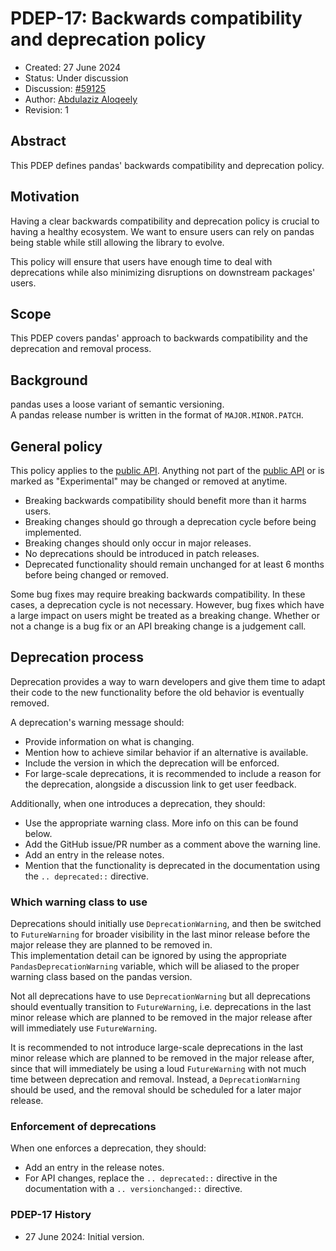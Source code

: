 # PDEP-17: Backwards compatibility and deprecation policy

- Created: 27 June 2024
- Status: Under discussion
- Discussion: [#59125](https://github.com/pandas-dev/pandas/issues/59125)
- Author: [Abdulaziz Aloqeely](https://github.com/Aloqeely)
- Revision: 1

## Abstract

This PDEP defines pandas' backwards compatibility and deprecation policy.

## Motivation

Having a clear backwards compatibility and deprecation policy is crucial to having a healthy ecosystem. We want to ensure users can rely on pandas being stable while still allowing the library to evolve.

This policy will ensure that users have enough time to deal with deprecations while also minimizing disruptions on downstream packages' users.

## Scope

This PDEP covers pandas' approach to backwards compatibility and the deprecation and removal process.

## Background

pandas uses a loose variant of semantic versioning.  
A pandas release number is written in the format of ``MAJOR.MINOR.PATCH``.

## General policy

This policy applies to the [public API][1]. Anything not part of the [public API][1] or is marked as "Experimental" may be changed or removed at anytime.

- Breaking backwards compatibility should benefit more than it harms users.
- Breaking changes should go through a deprecation cycle before being implemented.
- Breaking changes should only occur in major releases.
- No deprecations should be introduced in patch releases.
- Deprecated functionality should remain unchanged for at least 6 months before being changed or removed.

Some bug fixes may require breaking backwards compatibility. In these cases, a deprecation cycle is not necessary. However, bug fixes which have a large impact on users might be treated as a breaking change. Whether or not a change is a bug fix or an API breaking change is a judgement call.

## Deprecation process

Deprecation provides a way to warn developers and give them time to adapt their code to the new functionality before the old behavior is eventually removed.

A deprecation's warning message should:
- Provide information on what is changing.
- Mention how to achieve similar behavior if an alternative is available.
- Include the version in which the deprecation will be enforced.
- For large-scale deprecations, it is recommended to include a reason for the deprecation, alongside a discussion link to get user feedback.

Additionally, when one introduces a deprecation, they should:
- Use the appropriate warning class. More info on this can be found below.
- Add the GitHub issue/PR number as a comment above the warning line.
- Add an entry in the release notes.
- Mention that the functionality is deprecated in the documentation using the ``.. deprecated::`` directive.

### Which warning class to use

Deprecations should initially use ``DeprecationWarning``, and then be switched to ``FutureWarning`` for broader visibility in the last minor release before the major release they are planned to be removed in.  
This implementation detail can be ignored by using the appropriate ``PandasDeprecationWarning`` variable, which will be aliased to the proper warning class based on the pandas version.

Not all deprecations have to use ``DeprecationWarning`` but all deprecations should eventually transition to ``FutureWarning``, i.e. deprecations in the last minor release which are planned to be removed in the major release after will immediately use ``FutureWarning``.

It is recommended to not introduce large-scale deprecations in the last minor release which are planned to be removed in the major release after, since that will immediately be using a loud ``FutureWarning`` with not much time between deprecation and removal. Instead, a ``DeprecationWarning`` should be used, and the removal should be scheduled for a later major release.

### Enforcement of deprecations

When one enforces a deprecation, they should:
- Add an entry in the release notes.
- For API changes, replace the ``.. deprecated::`` directive in the documentation with a ``.. versionchanged::`` directive.

### PDEP-17 History

- 27 June 2024: Initial version.

[1]: https://pandas.pydata.org/docs/reference/index.html

